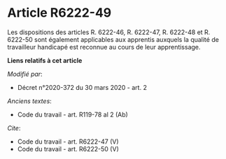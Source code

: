 # Article R6222-49

Les dispositions des articles R. 6222-46, R. 6222-47, R. 6222-48 et R. 6222-50 sont également applicables aux apprentis
auxquels la qualité de travailleur handicapé est reconnue au cours de leur apprentissage.

**Liens relatifs à cet article**

_Modifié par_:

  - Décret n°2020-372 du 30 mars 2020 - art. 2

_Anciens textes_:

  - Code du travail - art. R119-78 al 2 (Ab)

_Cite_:

  - Code du travail - art. R6222-47 (V)
  - Code du travail - art. R6222-50 (V)

